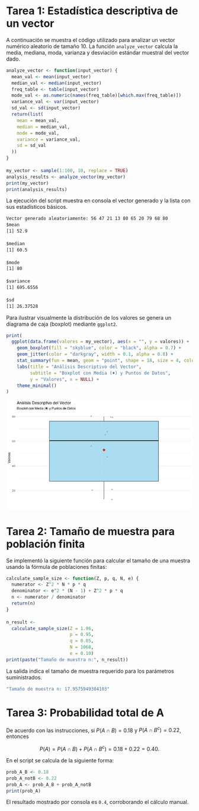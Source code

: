 # Tarea 1: Estadística descriptiva de un vector

A continuación se muestra el código utilizado para analizar un vector numérico aleatorio de tamaño 10. La función `analyze_vector` calcula la media, mediana, moda, varianza y desviación estándar muestral del vector dado.

```r
analyze_vector <- function(input_vector) {
  mean_val <- mean(input_vector)
  median_val <- median(input_vector)
  freq_table <- table(input_vector)
  mode_val <- as.numeric(names(freq_table)[which.max(freq_table)])
  variance_val <- var(input_vector)
  sd_val <- sd(input_vector)
  return(list(
    mean = mean_val,
    median = median_val,
    mode = mode_val,
    variance = variance_val,
    sd = sd_val
  ))
}

my_vector <- sample(1:100, 10, replace = TRUE)
analysis_results <- analyze_vector(my_vector)
print(my_vector)
print(analysis_results)
```
La ejecución del script muestra en consola el vector generado y la lista con sus estadísticos básicos.
```cmd
Vector generado aleatoriamente: 56 47 21 13 80 65 20 79 68 80 
$mean
[1] 52.9

$median
[1] 60.5

$mode
[1] 80

$variance
[1] 695.6556

$sd
[1] 26.37528
```

Para ilustrar visualmente la distribución de los valores se genera un diagrama de caja (boxplot) mediante `ggplot2`.

```r
print(
  ggplot(data.frame(valores = my_vector), aes(x = "", y = valores)) +
    geom_boxplot(fill = "skyblue", color = "black", alpha = 0.7) +
    geom_jitter(color = "darkgray", width = 0.1, alpha = 0.8) +
    stat_summary(fun = mean, geom = "point", shape = 18, size = 4, color = "red") +
    labs(title = "Análisis Descriptivo del Vector",
         subtitle = "Boxplot con Media (♦) y Puntos de Datos",
         y = "Valores", x = NULL) +
    theme_minimal()
)
```

![Boxplot del vector](docs/descriptive_box_plot.png)

# Tarea 2: Tamaño de muestra para población finita

Se implementó la siguiente función para calcular el tamaño de una muestra usando la fórmula de poblaciones finitas:

```r
calculate_sample_size <- function(Z, p, q, N, e) {
  numerator <- Z^2 * N * p * q
  denominator <- e^2 * (N - 1) + Z^2 * p * q
  n <- numerator / denominator
  return(n)
}

n_result <-
  calculate_sample_size(Z = 1.96,
                        p = 0.95,
                        q = 0.05,
                        N = 1068,
                        e = 0.10)
print(paste("Tamaño de muestra n:", n_result))
```

La salida indica el tamaño de muestra requerido para los parámetros suministrados.

```cmd
"Tamaño de muestra n: 17.9575949304103"
```

# Tarea 3: Probabilidad total de A

De acuerdo con las instrucciones, si $P(A \cap B) = 0.18$ y $P(A \cap B^c) = 0.22$, entonces

$$P(A) = P(A \cap B) + P(A \cap B^c) = 0.18 + 0.22 = 0.40.$$

En el script se calcula de la siguiente forma:

```r
prob_A_B <- 0.18
prob_A_notB <- 0.22
prob_A <- prob_A_B + prob_A_notB
print(prob_A)
```

El resultado mostrado por consola es `0.4`, corroborando el cálculo manual.
